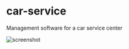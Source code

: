 # car-service
Management software for a car service center

![screenshot](https://user-images.githubusercontent.com/47636259/132957559-f499c690-6461-46c2-b5c2-5513195fc3a3.png)
